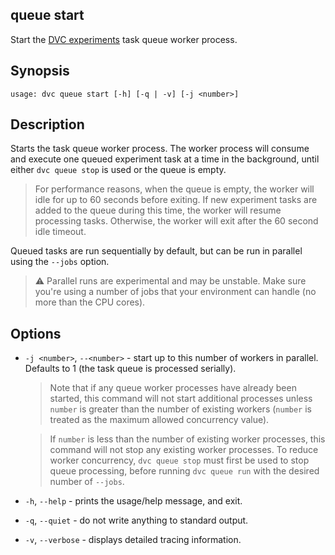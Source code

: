 ## queue start

Start the
[DVC experiments](/doc/user-guide/experiment-management/experiments-overview)
task queue worker process.

## Synopsis

```usage
usage: dvc queue start [-h] [-q | -v] [-j <number>]
```

## Description

Starts the task queue worker process. The worker process will consume and
execute one queued experiment task at a time in the background, until either
`dvc queue stop` is used or the queue is empty.

> For performance reasons, when the queue is empty, the worker will idle for up
> to 60 seconds before exiting. If new experiment tasks are added to the queue
> during this time, the worker will resume processing tasks. Otherwise, the
> worker will exit after the 60 second idle timeout.

Queued tasks are run sequentially by default, but can be run in parallel using
the `--jobs` option.

> ⚠️ Parallel runs are experimental and may be unstable. Make sure you're using
> a number of jobs that your environment can handle (no more than the CPU
> cores).

## Options

- `-j <number>`, `--<number>` - start up to this number of workers in parallel.
  Defaults to 1 (the task queue is processed serially).

  > Note that if any queue worker processes have already been started, this
  > command will not start additional processes unless `number` is greater than
  > the number of existing workers (`number` is treated as the maximum allowed
  > concurrency value).

  > If `number` is less than the number of existing worker processes, this
  > command will not stop any existing worker processes. To reduce worker
  > concurrency, `dvc queue stop` must first be used to stop queue processing,
  > before running `dvc queue run` with the desired number of `--jobs`.

- `-h`, `--help` - prints the usage/help message, and exit.

- `-q`, `--quiet` - do not write anything to standard output.

- `-v`, `--verbose` - displays detailed tracing information.
